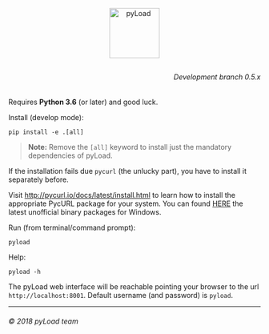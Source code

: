 <p align="center"><a href="https://pyload.net"><img src="/media/logo.png" alt="pyLoad" width="100" height="100" /></a></p>
<h2 align="center"></h2>
<h6 align="right">Development branch 0.5.x</h6>

Requires **Python 3.6** (or later) and good luck.

Install (develop mode):

    pip install -e .[all]

> **Note:**
> Remove the `[all]` keyword to install just the mandatory dependencies of pyLoad.

If the installation fails due `pycurl` (the unlucky part), you have to install it separately before.

Visit http://pycurl.io/docs/latest/install.html to learn how to install the appropriate PycURL package for your system.
You can found [HERE](https://www.lfd.uci.edu/~gohlke/pythonlibs/#pycurl) the latest unofficial binary packages for Windows.

Run (from terminal/command prompt):

    pyload

Help:

    pyload -h

The pyLoad web interface will be reachable pointing your browser to the url `http://localhost:8001`.
Default username (and password) is `pyload`.


-------------------------
###### © 2018 pyLoad team
